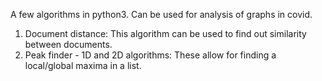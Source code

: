 A few algorithms in python3. Can be used for analysis of graphs in covid.
1. Document distance: This algorithm can be used to find out similarity between documents.
2. Peak finder - 1D and 2D algorithms: These allow for finding a local/global maxima in a list. 
